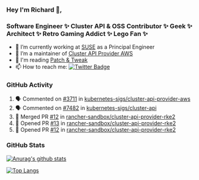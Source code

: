 ### Hey I'm Richard 👋, 

<h3 align="left">Software Engineer ✨ Cluster API & OSS Contributor ✨ Geek ✨ Architect ✨ Retro Gaming Addict ✨ Lego Fan ✨</h3>

- 🔭 I’m currently working at [SUSE](https://www.suse.com/) as a Principal Engineer
- 👯 I’m a maintainer of [Cluster API Provider AWS](https://github.com/kubernetes-sigs/cluster-api-provider-aws)
- 💬 I'm reading [Patch & Tweak](https://bjooks.com/products/patch-tweak-exploring-modular-synthesis)
- 📫 How to reach me: [![Twitter Badge](https://img.shields.io/badge/-@fruit_case-00acee?style=flat&logo=Twitter&logoColor=white)](https://twitter.com/intent/follow?screen_name=fruit_case "Follow on Twitter")

### GitHub Activity 

<!--START_SECTION:activity-->
1. 🗣 Commented on [#3711](https://github.com/kubernetes-sigs/cluster-api-provider-aws/issues/3711) in [kubernetes-sigs/cluster-api-provider-aws](https://github.com/kubernetes-sigs/cluster-api-provider-aws)
2. 🗣 Commented on [#7482](https://github.com/kubernetes-sigs/cluster-api/issues/7482) in [kubernetes-sigs/cluster-api](https://github.com/kubernetes-sigs/cluster-api)
3. 🎉 Merged PR [#12](https://github.com/rancher-sandbox/cluster-api-provider-rke2/pull/12) in [rancher-sandbox/cluster-api-provider-rke2](https://github.com/rancher-sandbox/cluster-api-provider-rke2)
4. 💪 Opened PR [#13](https://github.com/rancher-sandbox/cluster-api-provider-rke2/pull/13) in [rancher-sandbox/cluster-api-provider-rke2](https://github.com/rancher-sandbox/cluster-api-provider-rke2)
5. 💪 Opened PR [#12](https://github.com/rancher-sandbox/cluster-api-provider-rke2/pull/12) in [rancher-sandbox/cluster-api-provider-rke2](https://github.com/rancher-sandbox/cluster-api-provider-rke2)
<!--END_SECTION:activity-->

### GitHub Stats

[![Anurag's github stats](https://github-readme-stats.vercel.app/api?username=richardcase&count_private=true&show_icons=true)](https://github.com/anuraghazra/github-readme-stats)

[![Top Langs](https://github-readme-stats.vercel.app/api/top-langs/?username=richardcase&hide=html&layout=compact)](https://github.com/anuraghazra/github-readme-stats)
